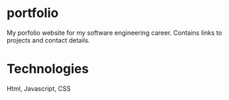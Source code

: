 # portfolio
My porfolio website for my software engineering career.
Contains links to projects and contact details.

# Technologies
Html, Javascript, CSS
